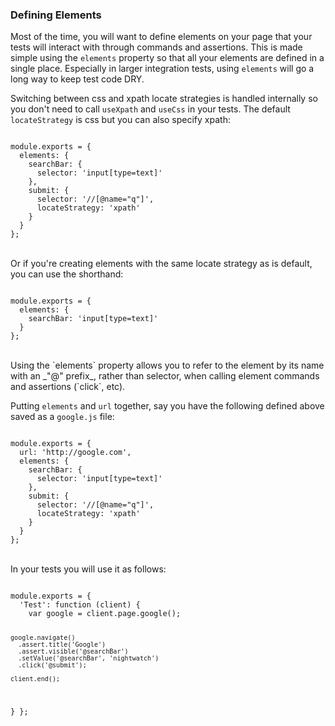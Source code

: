 ### Defining Elements

Most of the time, you will want to define elements on your page that your tests will interact with through commands and assertions. This is made simple using the `elements` property so that all your elements are defined in a single place. Especially in larger integration tests, using `elements` will go a long way to keep test code DRY.

Switching between css and xpath locate strategies is handled internally so you don't need to call `useXpath` and `useCss` in your tests. The default `locateStrategy` is css but you can also specify xpath:

<div class="sample-test">
<pre data-language="javascript"><code class="language-javascript">
module.exports = {
  elements: {
    searchBar: { 
      selector: 'input[type=text]' 
    },
    submit: { 
      selector: '//[@name="q"]', 
      locateStrategy: 'xpath' 
    }
  }
};
</code></pre>
</div>

<br>
Or if you're creating elements with the same locate strategy as is default, you can use the shorthand:

<div class="sample-test">
<pre data-language="javascript"><code class="language-javascript">
module.exports = {
  elements: {
    searchBar: 'input[type=text]'
  }
};
</code></pre>
</div>

<br>
Using the `elements` property allows you to refer to the element by its name with an _"@" prefix_, rather than selector, when calling element commands and assertions (`click`, etc).

Putting `elements` and `url` together, say you have the following defined above saved as a `google.js` file:

<div class="sample-test">
<pre data-language="javascript"><code class="language-javascript">
module.exports = {
  url: 'http://google.com',
  elements: {
    searchBar: { 
      selector: 'input[type=text]' 
    },
    submit: { 
      selector: '//[@name="q"]', 
      locateStrategy: 'xpath' 
    }
  }
};
</code></pre>
</div>

<br>
In your tests you will use it as follows:

<div class="sample-test">
<pre data-language="javascript"><code class="language-javascript">
module.exports = {
  'Test': function (client) {
    var google = client.page.google();
    
    google.navigate()
      .assert.title('Google')
      .assert.visible('@searchBar')
      .setValue('@searchBar', 'nightwatch')
      .click('@submit');

    client.end();
  }
};
</code></pre>
</div>